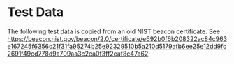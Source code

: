 # Test Data

The following test data is copied from an old NIST beacon certificate. See
https://beacon.nist.gov/beacon/2.0/certificate/e692b0f6b208322ac84c963e167245f6356c21f31fa95274b25e92329510b5a210d5179afb6ee25e12dd9fc2691f49ed778d9a709aa3c2ea0f3ff2eaf8c47a62
